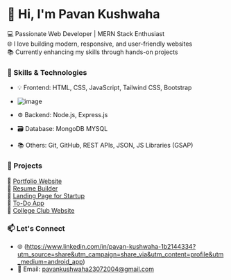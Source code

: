 # 👋 Hi, I'm Pavan Kushwaha

💻 Passionate Web Developer | MERN Stack Enthusiast  
🌐 I love building modern, responsive, and user-friendly websites  
📚 Currently enhancing my skills through hands-on projects  

### 🚀 Skills & Technologies
- 💡 Frontend: HTML, CSS, JavaScript, Tailwind CSS, Bootstrap
- ![image](https://github.com/user-attachments/assets/39326bb4-a1ae-4b3e-950d-6157225148b8)

- ⚙️ Backend: Node.js, Express.js
- 🗃️ Database: MongoDB MYSQL
- 📚 Others: Git, GitHub, REST APIs, JSON, JS Libraries (GSAP)

### 🧰 Projects
🔗 [Portfolio Website](#)  
🔗 [Resume Builder](#)  
🔗 [Landing Page for Startup](#)  
🔗 [To-Do App](#)  
🔗 [College Club Website](#)

### 📫 Let's Connect
- 🌐 (https://www.linkedin.com/in/pavan-kushwaha-1b2144334?utm_source=share&utm_campaign=share_via&utm_content=profile&utm_medium=android_app)
- 📨 Email: pavankushwaha23072004@gmail.com
